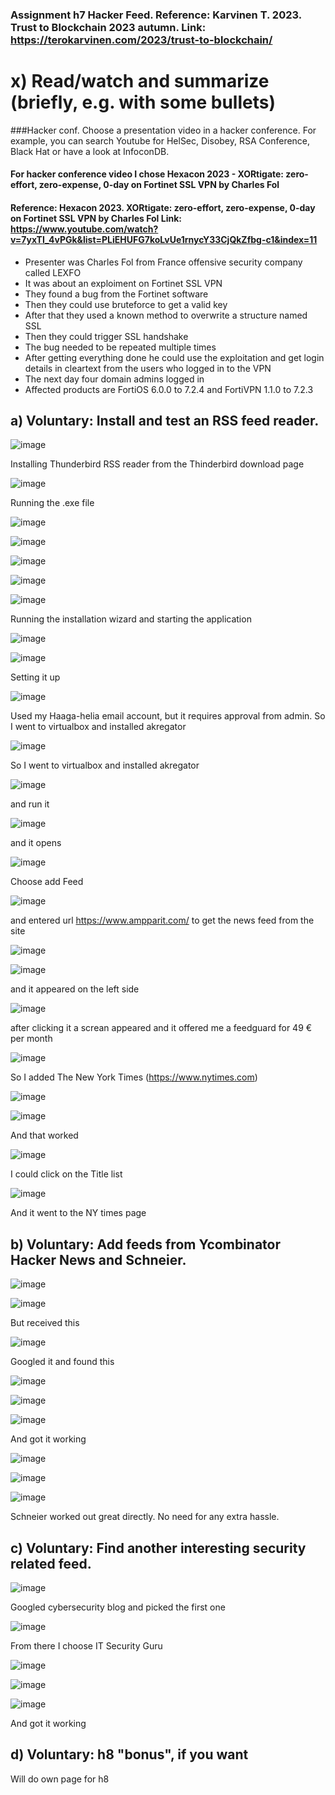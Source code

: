 ### Assignment h7 Hacker Feed. Reference: Karvinen T. 2023. Trust to Blockchain 2023 autumn. Link: https://terokarvinen.com/2023/trust-to-blockchain/

# x) Read/watch and summarize (briefly, e.g. with some bullets)

###Hacker conf. Choose a presentation video in a hacker conference. For example, you can search Youtube for HelSec, Disobey, RSA Conference, Black Hat or have a look at InfoconDB.

#### For hacker conference video I chose Hexacon 2023 - XORtigate: zero-effort, zero-expense, 0-day on Fortinet SSL VPN by Charles Fol

#### Reference: Hexacon 2023. XORtigate: zero-effort, zero-expense, 0-day on Fortinet SSL VPN by Charles Fol Link: https://www.youtube.com/watch?v=7yxTI_4vPGk&list=PLiEHUFG7koLvUe1rnycY33CjQkZfbg-c1&index=11

- Presenter was Charles Fol from France offensive security company called LEXFO
- It was about an exploiment on Fortinet SSL VPN
- They found a bug from the Fortinet software
- Then they could use bruteforce to get a valid key
- After that they used a known method to overwrite a structure named SSL
- Then they could trigger SSL handshake
- The bug needed to be repeated multiple times
- After getting everything done he could use the exploitation and get login details in cleartext from the users who logged in to the VPN
- The next day four domain admins logged in
- Affected products are FortiOS 6.0.0 to 7.2.4 and FortiVPN 1.1.0 to 7.2.3

## a) Voluntary: Install and test an RSS feed reader.

![image](https://github.com/a1600795/Trust2BlockChain/assets/149095048/9219fde8-df7c-4a5e-bd22-617c873ac87a)

Installing Thunderbird RSS reader from the Thinderbird download page 

![image](https://github.com/a1600795/Trust2BlockChain/assets/149095048/de12ef7c-027e-42f5-a85b-9d66db7f8ead)

Running the .exe file

![image](https://github.com/a1600795/Trust2BlockChain/assets/149095048/c9398ba4-9ddc-43f1-b58f-621ec8620a2e)

![image](https://github.com/a1600795/Trust2BlockChain/assets/149095048/7cc654e9-03eb-4928-8271-3f873bebada4)

![image](https://github.com/a1600795/Trust2BlockChain/assets/149095048/3472cab8-8039-42fe-a337-b2895a4658cb)

![image](https://github.com/a1600795/Trust2BlockChain/assets/149095048/11770aed-3f00-41c2-9d15-66cf1525afc7)

![image](https://github.com/a1600795/Trust2BlockChain/assets/149095048/ead23575-7e9b-4c8b-a7d0-1ea5a21f1b07)

Running the installation wizard and starting the application

![image](https://github.com/a1600795/Trust2BlockChain/assets/149095048/1dba2dde-9d71-4987-88ec-b49a9c3758c6)

![image](https://github.com/a1600795/Trust2BlockChain/assets/149095048/e1a75b33-a690-41cd-a0b6-743602a7e66e)

Setting it up

![image](https://github.com/a1600795/Trust2BlockChain/assets/149095048/6c8a1719-d319-4169-acac-e8956140c234)

Used my Haaga-helia email account, but it requires approval from admin. So I went to virtualbox and installed akregator

![image](https://github.com/a1600795/Trust2BlockChain/assets/149095048/2ae58e4e-2070-4c49-a35b-b6a89f8e2463)

So I went to virtualbox and installed akregator

![image](https://github.com/a1600795/Trust2BlockChain/assets/149095048/a37153ea-934b-420f-8ada-e1aa0f33717e)

and run it

![image](https://github.com/a1600795/Trust2BlockChain/assets/149095048/8c31e089-8fd4-429e-be63-456ceb40fe46)

and it opens

![image](https://github.com/a1600795/Trust2BlockChain/assets/149095048/c018b085-eea3-4bd8-9028-45b28749f47f)

Choose add Feed

![image](https://github.com/a1600795/Trust2BlockChain/assets/149095048/c42305fd-8d47-4cef-b957-83ab834f2d56)

and entered url https://www.ampparit.com/ to get the news feed from the site

![image](https://github.com/a1600795/Trust2BlockChain/assets/149095048/89a23153-5434-4c89-b36a-249bbb452f68)

![image](https://github.com/a1600795/Trust2BlockChain/assets/149095048/b3ec6a50-544e-479d-a52d-fd317e7d3894)

and it appeared on the left side

![image](https://github.com/a1600795/Trust2BlockChain/assets/149095048/2516de9a-a32e-4de8-b3d3-d26bc30e12be)

after clicking it a screan appeared and it offered me a feedguard for 49 € per month

![image](https://github.com/a1600795/Trust2BlockChain/assets/149095048/5be1d014-320d-41e9-8cd9-bb8574c5c804)

So I added The New York Times (https://www.nytimes.com)

![image](https://github.com/a1600795/Trust2BlockChain/assets/149095048/51c21173-04c8-463f-aecb-58df66cacace)

![image](https://github.com/a1600795/Trust2BlockChain/assets/149095048/c7087d07-e753-4488-a7c7-1a390726dcca)

And that worked

![image](https://github.com/a1600795/Trust2BlockChain/assets/149095048/d9581a12-d90d-4621-bd02-0a519c8c5dab)

I could click on the Title list

![image](https://github.com/a1600795/Trust2BlockChain/assets/149095048/7b8790e9-3979-4ff2-8da9-97ab0cccd816)

And it went to the NY times page

## b) Voluntary: Add feeds from Ycombinator Hacker News and Schneier.

![image](https://github.com/a1600795/Trust2BlockChain/assets/149095048/77568f9b-7f06-473a-9e86-18763b06048e)

![image](https://github.com/a1600795/Trust2BlockChain/assets/149095048/bcc05cf4-6471-4925-9837-510443275949)

But received this

![image](https://github.com/a1600795/Trust2BlockChain/assets/149095048/6b90810d-2ae0-404c-a0e9-ae2874887876)

Googled it and found this

![image](https://github.com/a1600795/Trust2BlockChain/assets/149095048/9c5317e6-6db9-42b1-a83a-cfe18068c1d7)

![image](https://github.com/a1600795/Trust2BlockChain/assets/149095048/d5aae032-4c84-407e-b936-5f5eb02d9d01)

![image](https://github.com/a1600795/Trust2BlockChain/assets/149095048/9e4b53e1-1eee-47e2-a826-f7ebfc52a213)

And got it working

![image](https://github.com/a1600795/Trust2BlockChain/assets/149095048/00452344-27cf-4d82-a054-93e272aff901)

![image](https://github.com/a1600795/Trust2BlockChain/assets/149095048/d5d3b64b-43c4-48a5-88af-efe0d0b35829)

![image](https://github.com/a1600795/Trust2BlockChain/assets/149095048/993f45f9-527e-441d-90c5-584570a5f658)

Schneier worked out great directly. No need for any extra hassle.

## c) Voluntary: Find another interesting security related feed.

![image](https://github.com/a1600795/Trust2BlockChain/assets/149095048/66c1b91e-0afb-46d7-93e9-95a3283de8c1)

Googled cybersecurity blog and picked the first one

![image](https://github.com/a1600795/Trust2BlockChain/assets/149095048/001d6bae-89eb-4d5e-a2c4-142ac37ad2be)

From there I choose IT Security Guru

![image](https://github.com/a1600795/Trust2BlockChain/assets/149095048/2a618d51-ba62-4fb7-961f-d56c6f32228a)

![image](https://github.com/a1600795/Trust2BlockChain/assets/149095048/e598fe27-3b6f-4089-935d-bacf582cc39e)

![image](https://github.com/a1600795/Trust2BlockChain/assets/149095048/2f0c94f8-55c8-4bfc-bedc-16c9a1660543)

And got it working

## d) Voluntary: h8 "bonus", if you want

Will do own page for h8
 
 
 
